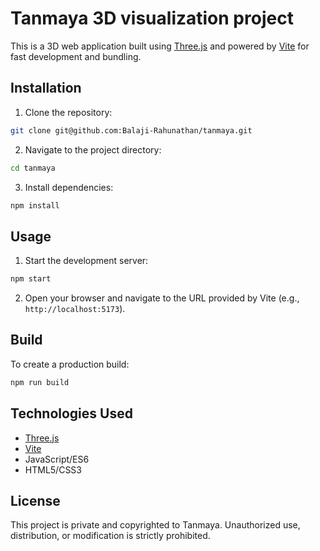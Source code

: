 # Tanmaya 3D visualization project

This is a 3D web application built using [Three.js](https://threejs.org/) and powered by [Vite](https://vitejs.dev/) for fast development and bundling.

## Installation

1. Clone the repository:
  ```bash
  git clone git@github.com:Balaji-Rahunathan/tanmaya.git
  ```
2. Navigate to the project directory:
  ```bash
  cd tanmaya
  ```
3. Install dependencies:
  ```bash
  npm install
  ```

## Usage

1. Start the development server:
  ```bash
  npm start
  ```
2. Open your browser and navigate to the URL provided by Vite (e.g., `http://localhost:5173`).

## Build

To create a production build:
```bash
npm run build
```

## Technologies Used

- [Three.js](https://threejs.org/)
- [Vite](https://vitejs.dev/)
- JavaScript/ES6
- HTML5/CSS3

## License

This project is private and copyrighted to Tanmaya. Unauthorized use, distribution, or modification is strictly prohibited.
